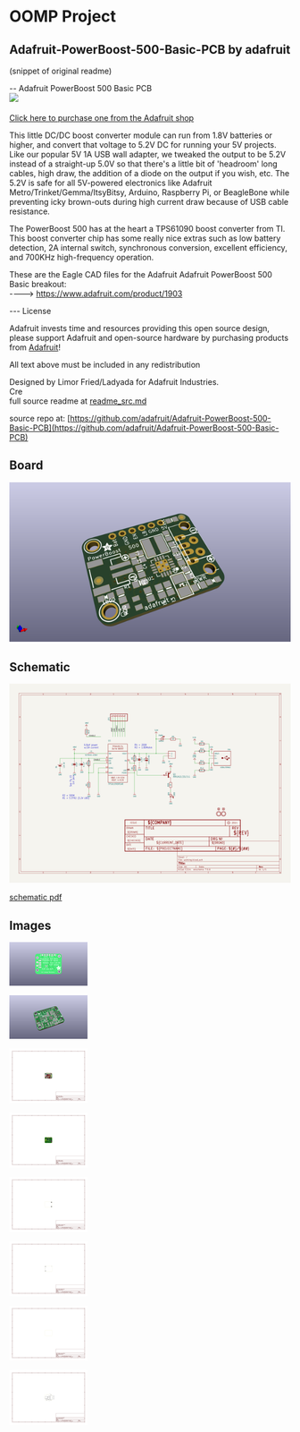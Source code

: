 # OOMP Project  
## Adafruit-PowerBoost-500-Basic-PCB  by adafruit  
  
(snippet of original readme)  
  
-- Adafruit PowerBoost 500 Basic PCB  
<a href="http://www.adafruit.com/products/1903"><img src="assets/image.jpg?raw=true" width="500px"><br/>  
Click here to purchase one from the Adafruit shop</a>  
  
This little DC/DC boost converter module can run from 1.8V batteries or higher, and convert that voltage to 5.2V DC for running your 5V projects. Like our popular 5V 1A USB wall adapter, we tweaked the output to be 5.2V instead of a straight-up 5.0V so that there's a little bit of 'headroom' long cables, high draw, the addition of a diode on the output if you wish, etc. The 5.2V is safe for all 5V-powered electronics like Adafruit Metro/Trinket/Gemma/ItsyBitsy, Arduino, Raspberry Pi, or BeagleBone while preventing icky brown-outs during high current draw because of USB cable resistance.  
  
The PowerBoost 500 has at the heart a TPS61090 boost converter from TI. This boost converter chip has some really nice extras such as low battery detection, 2A internal switch, synchronous conversion, excellent efficiency, and 700KHz high-frequency operation.  
  
These are the Eagle CAD files for the Adafruit Adafruit PowerBoost 500 Basic breakout:  
----> https://www.adafruit.com/product/1903  
  
--- License  
  
Adafruit invests time and resources providing this open source design, please support Adafruit and open-source hardware by purchasing products from [Adafruit](https://www.adafruit.com)!  
  
All text above must be included in any redistribution  
  
Designed by Limor Fried/Ladyada for Adafruit Industries.  
Cre  
  full source readme at [readme_src.md](readme_src.md)  
  
source repo at: [https://github.com/adafruit/Adafruit-PowerBoost-500-Basic-PCB](https://github.com/adafruit/Adafruit-PowerBoost-500-Basic-PCB)  
## Board  
  
[![working_3d.png](working_3d_600.png)](working_3d.png)  
## Schematic  
  
[![working_schematic.png](working_schematic_600.png)](working_schematic.png)  
  
[schematic pdf](working_schematic.pdf)  
## Images  
  
[![working_3D_bottom.png](working_3D_bottom_140.png)](working_3D_bottom.png)  
  
[![working_3D_top.png](working_3D_top_140.png)](working_3D_top.png)  
  
[![working_assembly_page_01.png](working_assembly_page_01_140.png)](working_assembly_page_01.png)  
  
[![working_assembly_page_02.png](working_assembly_page_02_140.png)](working_assembly_page_02.png)  
  
[![working_assembly_page_03.png](working_assembly_page_03_140.png)](working_assembly_page_03.png)  
  
[![working_assembly_page_04.png](working_assembly_page_04_140.png)](working_assembly_page_04.png)  
  
[![working_assembly_page_05.png](working_assembly_page_05_140.png)](working_assembly_page_05.png)  
  
[![working_assembly_page_06.png](working_assembly_page_06_140.png)](working_assembly_page_06.png)  
